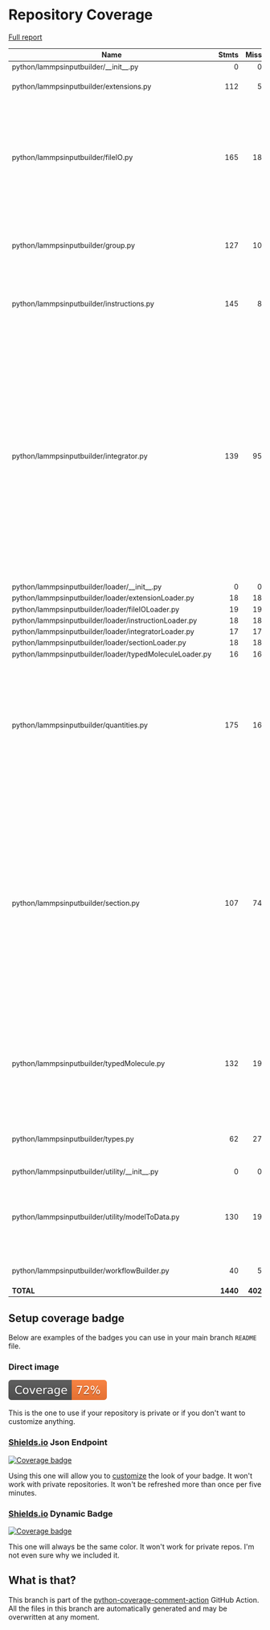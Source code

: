 # Repository Coverage

[Full report](https://htmlpreview.github.io/?https://github.com/madreher/LammpsInputBuilder/blob/python-coverage-comment-action-data/htmlcov/index.html)

| Name                                                    |    Stmts |     Miss |   Cover |   Missing |
|-------------------------------------------------------- | -------: | -------: | ------: | --------: |
| python/lammpsinputbuilder/\_\_init\_\_.py               |        0 |        0 |    100% |           |
| python/lammpsinputbuilder/extensions.py                 |      112 |        5 |     96% |18, 21, 51, 93, 134 |
| python/lammpsinputbuilder/fileIO.py                     |      165 |       18 |     89% |23, 26, 29, 34, 37, 40, 43, 46, 49, 88, 106, 118, 144, 157, 169, 178, 196, 219 |
| python/lammpsinputbuilder/group.py                      |      127 |       10 |     92% |23, 26, 41, 48, 59, 90, 111, 152, 158, 170 |
| python/lammpsinputbuilder/instructions.py               |      145 |        8 |     94% |23, 33, 45, 64, 73, 101, 112, 192 |
| python/lammpsinputbuilder/integrator.py                 |      139 |       95 |     32% |11, 14-16, 19, 22, 25, 28, 35-37, 40-42, 45, 49-51, 54-58, 61-65, 69, 72, 75, 86-91, 94-101, 104-111, 114, 117, 120-122, 125, 130, 133-135, 138-140, 143, 146, 149-182 |
| python/lammpsinputbuilder/loader/\_\_init\_\_.py        |        0 |        0 |    100% |           |
| python/lammpsinputbuilder/loader/extensionLoader.py     |       18 |       18 |      0% |      1-24 |
| python/lammpsinputbuilder/loader/fileIOLoader.py        |       19 |       19 |      0% |      1-25 |
| python/lammpsinputbuilder/loader/instructionLoader.py   |       18 |       18 |      0% |      1-24 |
| python/lammpsinputbuilder/loader/integratorLoader.py    |       17 |       17 |      0% |      1-23 |
| python/lammpsinputbuilder/loader/sectionLoader.py       |       18 |       18 |      0% |      1-24 |
| python/lammpsinputbuilder/loader/typedMoleculeLoader.py |       16 |       16 |      0% |      1-22 |
| python/lammpsinputbuilder/quantities.py                 |      175 |       16 |     91% |73, 76, 91, 101, 113, 123, 138, 148, 161, 171, 186, 196, 207, 216, 228, 238 |
| python/lammpsinputbuilder/section.py                    |      107 |       74 |     31% |10, 13-16, 19-20, 23-26, 29, 32, 38-39, 42, 45-48, 51-52, 55, 58, 62-64, 67, 70-73, 76-84, 87-92, 95-99, 103-107, 111-112, 115, 118-121, 124-130, 133-137 |
| python/lammpsinputbuilder/typedMolecule.py              |      132 |       19 |     86% |29-34, 52, 55, 58, 61, 83, 85, 93, 104-107, 118, 125, 155, 173 |
| python/lammpsinputbuilder/types.py                      |       62 |       27 |     56% |14-21, 24-33, 46-49, 52-57, 70, 75, 78 |
| python/lammpsinputbuilder/utility/\_\_init\_\_.py       |        0 |        0 |    100% |           |
| python/lammpsinputbuilder/utility/modelToData.py        |      130 |       19 |     85% |35, 39, 94, 114, 133, 155-158, 172, 176-186 |
| python/lammpsinputbuilder/workflowBuilder.py            |       40 |        5 |     88% |20, 24, 27, 32, 59 |
|                                               **TOTAL** | **1440** |  **402** | **72%** |           |


## Setup coverage badge

Below are examples of the badges you can use in your main branch `README` file.

### Direct image

[![Coverage badge](https://raw.githubusercontent.com/madreher/LammpsInputBuilder/python-coverage-comment-action-data/badge.svg)](https://htmlpreview.github.io/?https://github.com/madreher/LammpsInputBuilder/blob/python-coverage-comment-action-data/htmlcov/index.html)

This is the one to use if your repository is private or if you don't want to customize anything.

### [Shields.io](https://shields.io) Json Endpoint

[![Coverage badge](https://img.shields.io/endpoint?url=https://raw.githubusercontent.com/madreher/LammpsInputBuilder/python-coverage-comment-action-data/endpoint.json)](https://htmlpreview.github.io/?https://github.com/madreher/LammpsInputBuilder/blob/python-coverage-comment-action-data/htmlcov/index.html)

Using this one will allow you to [customize](https://shields.io/endpoint) the look of your badge.
It won't work with private repositories. It won't be refreshed more than once per five minutes.

### [Shields.io](https://shields.io) Dynamic Badge

[![Coverage badge](https://img.shields.io/badge/dynamic/json?color=brightgreen&label=coverage&query=%24.message&url=https%3A%2F%2Fraw.githubusercontent.com%2Fmadreher%2FLammpsInputBuilder%2Fpython-coverage-comment-action-data%2Fendpoint.json)](https://htmlpreview.github.io/?https://github.com/madreher/LammpsInputBuilder/blob/python-coverage-comment-action-data/htmlcov/index.html)

This one will always be the same color. It won't work for private repos. I'm not even sure why we included it.

## What is that?

This branch is part of the
[python-coverage-comment-action](https://github.com/marketplace/actions/python-coverage-comment)
GitHub Action. All the files in this branch are automatically generated and may be
overwritten at any moment.